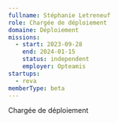 ```yaml
---
fullname: Stéphanie Letreneuf
role: Chargée de déploiement
domaine: Déploiement
missions:
  - start: 2023-09-28
    end: 2024-01-15
    status: independent
    employer: Opteamis
startups:
  - reva
memberType: beta
---
```


Chargée de déploiement
